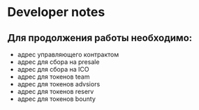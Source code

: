 # Developer notes

## Для продолжения работы необходимо:
* адрес управляющего контрактом
* адрес для сбора на presale
* адрес для сбора на ICO
* адрес для токенов team
* адрес для токенов advsiors
* адрес для токенов reserv
* адрес для токенов bounty
